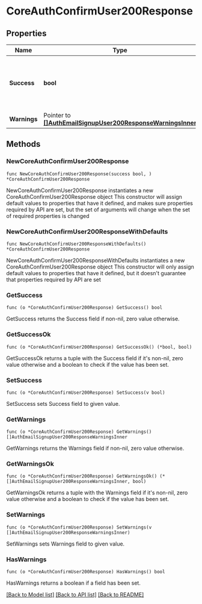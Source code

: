 # CoreAuthConfirmUser200Response

## Properties

Name | Type | Description | Notes
------------ | ------------- | ------------- | -------------
**Success** | **bool** | True if the user was confirmed, false if he was already confirmed | [default to null]
**Warnings** | Pointer to [**[]AuthEmailSignupUser200ResponseWarningsInner**](AuthEmailSignupUser200ResponseWarningsInner.md) |  | [optional] 

## Methods

### NewCoreAuthConfirmUser200Response

`func NewCoreAuthConfirmUser200Response(success bool, ) *CoreAuthConfirmUser200Response`

NewCoreAuthConfirmUser200Response instantiates a new CoreAuthConfirmUser200Response object
This constructor will assign default values to properties that have it defined,
and makes sure properties required by API are set, but the set of arguments
will change when the set of required properties is changed

### NewCoreAuthConfirmUser200ResponseWithDefaults

`func NewCoreAuthConfirmUser200ResponseWithDefaults() *CoreAuthConfirmUser200Response`

NewCoreAuthConfirmUser200ResponseWithDefaults instantiates a new CoreAuthConfirmUser200Response object
This constructor will only assign default values to properties that have it defined,
but it doesn't guarantee that properties required by API are set

### GetSuccess

`func (o *CoreAuthConfirmUser200Response) GetSuccess() bool`

GetSuccess returns the Success field if non-nil, zero value otherwise.

### GetSuccessOk

`func (o *CoreAuthConfirmUser200Response) GetSuccessOk() (*bool, bool)`

GetSuccessOk returns a tuple with the Success field if it's non-nil, zero value otherwise
and a boolean to check if the value has been set.

### SetSuccess

`func (o *CoreAuthConfirmUser200Response) SetSuccess(v bool)`

SetSuccess sets Success field to given value.


### GetWarnings

`func (o *CoreAuthConfirmUser200Response) GetWarnings() []AuthEmailSignupUser200ResponseWarningsInner`

GetWarnings returns the Warnings field if non-nil, zero value otherwise.

### GetWarningsOk

`func (o *CoreAuthConfirmUser200Response) GetWarningsOk() (*[]AuthEmailSignupUser200ResponseWarningsInner, bool)`

GetWarningsOk returns a tuple with the Warnings field if it's non-nil, zero value otherwise
and a boolean to check if the value has been set.

### SetWarnings

`func (o *CoreAuthConfirmUser200Response) SetWarnings(v []AuthEmailSignupUser200ResponseWarningsInner)`

SetWarnings sets Warnings field to given value.

### HasWarnings

`func (o *CoreAuthConfirmUser200Response) HasWarnings() bool`

HasWarnings returns a boolean if a field has been set.


[[Back to Model list]](../README.md#documentation-for-models) [[Back to API list]](../README.md#documentation-for-api-endpoints) [[Back to README]](../README.md)


